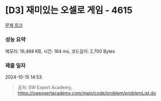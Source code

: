 # [D3] 재미있는 오셀로 게임 - 4615 

[문제 링크](https://swexpertacademy.com/main/code/problem/problemDetail.do?contestProbId=AWQmA4uK8ygDFAXj) 

### 성능 요약

메모리: 19,468 KB, 시간: 164 ms, 코드길이: 2,700 Bytes

### 제출 일자

2024-10-15 14:53



> 출처: SW Expert Academy, https://swexpertacademy.com/main/code/problem/problemList.do